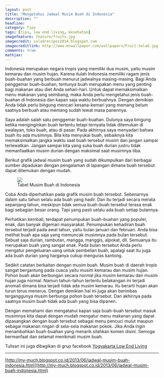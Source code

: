 ```yaml
---
layout: post
title: "Mengetahui Jadwal Musim Buah di Indonesia"
description: ""
headline: 
category: Tips
tags: [tips, low end living, kesehatan]
imagefeature: feature/fruits.jpg
imagecredit: saladrecipes2014.blogspot.com
imagecreditlink: http://www.mrwallpaper.com/wallpapers/Fruit-Salad.jpg
comments: true
mathjax: 
---
```


Indonesia merupakan negara tropis yang memiliki dua musim, yaitu musim kemarau dan musim hujan. Karena itulah Indonesia memiliki ragam jenis buah-buahan yang berbuah menurut jadwalnya masing-masing. Bagi Anda penggemar buah-buahan, tentunya buah merupakan menu yang penting bagi makanan atau diet Anda sehari-hari. Untuk dapat memaksimalkan menu makanan yang seimbang, maka Anda perlu mengetahui jenis buah-buahan di Indonesia dan kapan saja waktu berbuahnya. Dengan demikian Anda tidak perlu bingung mencari kesana-kemari yang memang belum saatnya berbuah atau memang sudah lewat masa panennya.

Saya adalah salah satu penggemar buah-buahan. Dulunya saya bingung ketika menginginkan buah tertentu tetapi ternyata tidak ditemukan di swalayan, toko buah, atau di pasar. Pada akhirnya saya menyadari bahwa buah itu ada musimnya. Bila kita menyukai buah, sebaiknya kita memaksimalkan jangka waktu saat buah tersebut musim dan jangan sampai terlewatkan. Jangan sampai kita yang suka buah durian justru tidak memanfaatkan musim durian dengan maksimal saat musimnya tiba.

Berikut grafik jadwal musim buah yang sudah dikumpulkan dari berbagai sumber dipadukan dengan pengalaman di lapangan dimana buah tersebut dapat ditemukan dengan mudah.

<figure>
	<a href="{{ site.url }}/images/post/musim-buah-indonesia.jpg"><img src="{{ site.url }}/images/post/musim-buah-indonesia.jpg"></a>
	<figcaption>Tabel Musim Buah di Indonesia</figcaption>
</figure>

Coba Anda diperhatikan pada grafik musim buah tersebut. Sebenarnya dalam satu tahun selalu ada buah yang hadir. Dan itu terjadi secara merata sepanjang tahun, meskipun tidak semua buah-buah tersebut terasa enak bagi sebagian besar orang. Tapi yang pasti selalu ada buah setiap bulannya.

Perhatikan kembali, terdapat penumpukan buah-buahan yang populer, enak, dan banyak digemari masyarakat. Penumpukan kehadiran buah tersebut terjadi pada awal tahun, yaitu bulan januari dan februari. Anda bisa melihat buah apa saja yang memuncak musimnya pada bulan tersebut. Sebuat saja durian, rambutan, mangga, manggis, alpokat, dll. Semuanya itu merupakan buah yang sangat enak. Pada bulan tersebut Anda perlu mengatur pengeluaran uang untuk pembelian buah, apalagi saat itu juga ada buah durian yang harganya cukup menguras kantong.

Sedikit catatan berkaitan dengan musim buah. Musim buah di daerah tropis sangat bergantung pada cuaca yaitu musim kemarau dan musim hujan. Pohon buah akan berbungan secara normal jika musim kemarau dan musim hujan juga normal. Namun tahun-tahun tertentu belakangan ini terjadi anomali dimana bisa terjadi tidak ada musim kemarau. Itu berarti hujan akan turun terus menerus. Dengan demikian hal ini juga akan berimbas terganggunya musim berbunga pohon buah tersebut. Dan akhirnya pada saatnya musim buah tidak ada buah yang bisa dipanen. 

Dengan memahami dan mengatahui kapan saja buah-buah tersebut masuk musimnya kita dapat dengan mudah mengatur menu makanan yang dapat dipasangkan dengan buah tersebut sebagai menu pencuci mulut maupun sebagai makanan ringan di sela-sela makanan pokok. Jika Anda ingin menambahkan buah-buahan yang menarik silahkan komen disini. Semoga bermanfaat dan selamat menikmati musim buah.

Tulisan ini juga dibagikan di grup facebook [Yogyakarta Low End Living](https://facebook.com/groups/YogyakartaLowEndLiving/ "Yogyakarta Low End Living")

----------

[http://my-much.blogspot.co.id/2013/06/jadwal-musim-buah-indonesia.html](http://my-much.blogspot.co.id/2013/06/jadwal-musim-buah-indonesia.html)